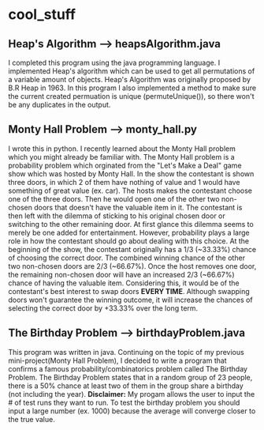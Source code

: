 # **cool_stuff**

## **Heap's Algorithm** --> heapsAlgorithm.java
I completed this program using the java programming language. I implemented Heap's algorithm which can be used to get all permutations of a variable amount of objects. Heap's Algorithm was originally proposed by B.R Heap in 1963. In this program I also implemented a method to make sure the current created permuation is unique (permuteUnique()), so there won't be any duplicates in the output.


## **Monty Hall Problem** --> monty_hall.py
I wrote this in python. I recently learned about the Monty Hall problem which you might already be familiar with. The Monty Hall problem is a probability problem which orginated from the "Let's Make a Deal" game show which was hosted by Monty Hall. In the show the contestant is shown three doors, in which 2 of them have nothing of value and 1 would have something of great value (ex. car). The hosts makes the contestant choose one of the three doors. Then he would open one of the other two non-chosen doors that doesn't have the valuable item in it. The contestant is then left with the dilemma of sticking to his original chosen door or switching to the other remaining door. At first glance this dilemma seems to merely be one added for entertainment. However, probability plays a large role in how the contestant should go about dealing with this choice. At the beginning of the show, the contestant originally has a 1/3 (~33.33%) chance of choosing the correct door. The combined winning chance of the other two non-chosen doors are 2/3 (~66.67%). Once the host removes one door, the remaining non-chosen door will have an increased 2/3 (~66.67%) chance of having the valuable item. Considering this, it would be of the contestant's best interest to swap doors **EVERY TIME**. Although swapping doors won't guarantee the winning outcome, it will increase the chances of selecting the correct door by +33.33% over the long term.

## **The Birthday Problem** --> birthdayProblem.java
This program was written in java. Continuing on the topic of my previous mini-project(Monty Hall Problem), I decided to write a program that confirms a famous probability/combinatorics problem called The Birthday Problem. The Birthday Problem states that in a random group of 23 people, there is a 50% chance at least two of them in the group share a birthday (not including the year). **Disclaimer:** My progam allows the user to input the # of test runs they want to run. To test the birthday problem you should input a large number (ex. 1000) because the average will converge closer to the true value. 
